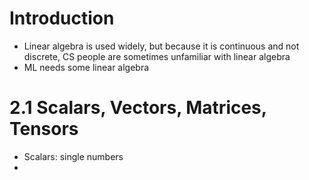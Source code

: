 # Introduction

- Linear algebra is used widely, but because it is continuous and not discrete, CS people are sometimes unfamiliar with linear algebra
- ML needs some linear algebra

# 2.1 Scalars, Vectors, Matrices, Tensors

- Scalars: single numbers
- 
